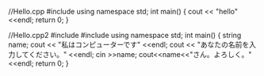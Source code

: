 //Hello.cpp
#include<iostream>
using namespace std;
int main()
{
    cout << "hello"<<endl;
    return 0;
}

//Hello.cpp2
#include<iostream>
#include<string>
using namespace std;
int main()
{
    string name;
    cout << "私はコンピューターです" <<endl;
    cout << "あなたの名前を入力してください。" <<endl;
    cin >>name;
    cout<<name<<"さん。よろしく。"<<endl;
    return 0;
}

